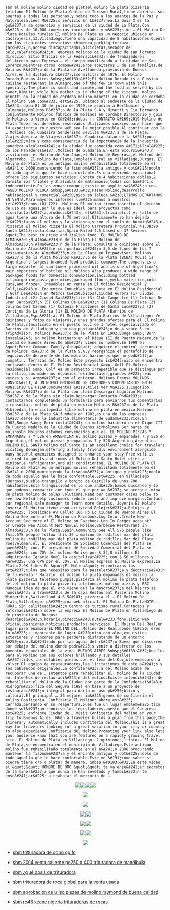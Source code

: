 
```
sbm el molino molino ciudad de platael molino la plata pizzeria telefono El Molino de Plata,Centro de Turismo Rural,tiene abiertas sus puertas a todas las personas,y sobre todo a los amantes de la Paz y Naturaleza.Leer M&#225;s Servicio En L&#237;nea.La Guia X es la gu&#237;a de comercios y servicios de la ciudad de La Plata.Con m&#225;s de 10.000 comercios incorporados y m&#225;s de … El Molino De Plata Hoteles rurales El Molino De Plata es un negocio ubicado en Castrojeriz,13,Villadiego.Tiene una capacidad de 8 habitaciones.Cuenta con los siguientes servicios: chimenea,parking,terraza jard&#237;n,acceso discapacitados,bicicletas,secador de pelo,calefacci&#243;n. empresa molinos de la ciudad de san lorenzo direccion Sitio Oficial de la Federaci&#243;n de Trabajadores del.Acceso para Empresa … el cuerpo movilizando a la ciudad de San Lorenzo,mientras otros compa&#241;eros aceiteros … de sus familias,de Molinos R&#237;o de la Plata de Avellaneda,provincia de Buenos Aires,en la dictadura c&#237;vico militar de 1976. El Molino Dorado,Buenos Aires &nbsp;&#0183;&#32;El Molino Dorado is a Russian cuisine restaurant in Almagro,one of the few in town with this specialty.The place is small and simple,and the food is served by its owner,Dimitri,while his mother is in charge of the kitchen. molino minetti en la ciudad de cordoba molino minetti en la ciudad de cordoba El Molino San Jos&#233; est&#225; ubicado al sudoeste de la Ciudad de C&#243;rdoba.El 30 de julio de 1929,se asocian a Berthomier y Calmenaje,Molinos R&#237;o de la Plata S.A.y Minetti y Cia.formando conjuntamente Molinos.fabrica de molinos en cordoba Directorio y guia de Molinos a Viento en C&#243;rdoba. :: CONTACTO &#169;2019 Molino de Plata Todos los derechos reservados Utilizamos cookies para hacer que tu experiencia en nuestra web sea la mejor posible.Al continuar con la … Molinos del Guadaira Senderismo Sevilla V&#237;a de la Plata; Viajes.Agencia de Viajes;.r&#237;o Guadaira datan de la &#233;poca isl&#225;mica y como consecuencia de la importancia de la industria panadera alcalare&#241;a la ciudad fue conocida como &#171;Alcal&#225; de los Panaderos&#187;.Molinos de Guadaria.En esta excursi&#243;n visitaremos el Molino de San Juan,el Molino de Benarosa,el Molino del Algarrobo. El Molino de Plata,Complejo Rural en Villadiego,Burgos. El Molino de Plata es un antiguo molino rehabilitado totalmente en el a&#241;o 2008,manteniendo la fisonom&#237;a antigua y dot&#225;ndolo de todo aquello que le hace confortable.Es una vivienda vacacional ofrece los siguientes servicios: Consta de 4 habitaciones dobles,2 dormitorios triples y 2 alcobas de matrimonio,todas con ba&#241;o independiente.En las zonas comunes,existe un amplio sal&#243;n con. PASEO MOLINO TOLUCA &nbsp;&#0183;&#32;Paseo Molino,desarrollo habitacional y comercial &#250;nico en Toluca.&#218;LTIMOS DEPARTAMOS EN VENTA.Para mayores informes ll&#225;manos a nuestros tel&#233;fonos.(01 722). Molinos El molino tiene inscrito el derecho de uso de aguas,por lo que es ideal para proyectos como piscifactor&#237;a,producci&#243;n el&#233;ctrica,etc.( el salto de agua tiene una altura de 1,70 metros).Ultimamente se han dejado di&#225;fanos el molino y la vivienda,y con el suelo de hormig&#243;n. Pizzeria El Molino Pizzeria El Molino Carretera Provincial 41,38390 Santa &#218;rsula,Canarias,Spain Rated 4.5 based on 37 Reviews &quot;The best in price and italian food. EL MOLINO DE ALMAD&#201;N,Almad&#233;n de la Plata El Molino de Almad&#233;n,Almad&#233;n de la Plata: Consulta 6 opiniones sobre El Molino de Almad&#233;n con puntuaci&#243;n 3,5 de 5,uno de los 7 restaurantes de Almad&#233;n de la Plata en TripAdvisor. Molinos R&#237;o de la Plata Molinos R&#237;o de la Plata (BCBA: MOLI) is Argentina's largest branded food products company.The company is a large exporter of sunflower processed oil and is one of Argentina's main exporters of bottled oil.Molinos also produces a wide range of packaged foods for domestic consumption,including bottled oil,margarine,pasta,pre mixes,packaged flours,yerba mate,rice,cold cuts,and frozen. Inmuebles en Venta en El Molino Residencial y Golf,Le&#243;n. Encuentra Inmuebles en Venta en El Molino Residencial y Golf,Le&#243;n en Metros C&#250;bicos!.Ciudad Aurora (1) Ciudad Industrial (2) Ciudad Sat&#233;lite (3) Club Campestre (1) Colinas De Gran Jard&#237;n (5) Colinas De Le&#243;n (1) Colinas De Plata (3) Colinas Del Carmen (1) Colonia Fracciones de Santa Luc&#237;a (2) Cortijos de La Gloria (1) EL MOLINO DE PLATA (Barrios de Villadiego,Espa&#241;a. El Molino de Plata,Barrios de Villadiego: Ve opiniones y fotos de viajeros,y unas grandes ofertas para el El Molino de Plata,clasificado en el puesto no.1 de 1 hotel especializado en Barrios de Villadiego y con una puntuaci&#243;n de 4 sobre 5 en TripAdvisor. Molinos R&#237;o de la Plata En 1902,Bunge &amp; Born instal&#243; un molino harinero en el Dique III de Puerto Madero,de la Ciudad de Buenos Aires.De ah&#237; viene su nombre.En 1999 el &quot;Perez Companc Family Group&quot; adquiere el control accionario de Molinos R&#237;o de la Plata S.A.y reorganiza el portafolio de negocios.Se desprende de los molinos harineros que no pod&#237;an competir. Terrazas del Molino Este proyecto ic&#243;nico se encuentra enclavado dentro de El Molino Residencial &amp; Golf.El Molino Residencial &amp; Golf es un proyecto irrepetible que se distingue por su estilo,sus modernos espacios residenciales,grandes &#225;reas verdes y su armon&#237;a con el entorno. Molinos Prensa MOLINOS CONVOC&#211; A UN NUEVO ENCUENTRO DE COMEDORES COMUNITARIOS EN EL MUNICIPIO DE PILAR.Documentos &#218;tiles Ver M&#225;s.Logotipo Molinos R&#237;o de la Plata con claim.Descargar.Logotipo Molinos R&#237;o de la Plata sin claim.Descargar.Contacto.Pod&#233;s contactarnos completando un formulario para enviarnos tus comentarios o consultas. molino de plata en mexico Molinos R&#237;o de la Plata Wikipedia,la enciclopedia libre molino de plata en mexico,Molinos R&#237;o de La Plata SA,fundada en 1902,es una de las empresas l&#237;deres de la industria alimentaria de Sudam&#233;rica,En 1902,Bunge &amp; Born instal&#243; un molino harinero en el Dique III de Puerto Madero,de la Ciudad de Buenos AirMolinos Ser parte de molinosEn Molinos estamos convencidos que el. EL MOLINO PIZZAS Y EMPANADAS 7 Y 526 en ARGENTINA el molino pizzas y empanadas 7 y 526 en Argentina,el molino pizzas y empanadas 7 y 526 Argentina,Argentina MOLINO DEL SANTO Molino del Santo is an excellent choice for travelers visiting Benaojan,offering a family friendly environment alongside many helpful amenities designed to enhance your stay.Free wifi is offered to guests,and rooms at Molino Del Santo Hotel offer a minibar,a refrigerator,and air conditioning. EL MOLINO DE PLATA El Molino de Plata es un antiguo molino rehabilitado totalmente en el a&#241;o 2008,manteniendo la fisonom&#237;a antigua y dot&#225;ndolo de todo aquello que le hace confortable.Est&#225; en Villadiego (Burgos),pueblo tranquilo y bonito de Castilla de unos 700 habitantes.Esta tranquilidad es lo que and&#225;bamos buscando y lo que podemos compartir con todo el que por aqu&#237; se acerque. mina de plata molino de bolas Solutions.Read our customer cases below to see how Kefid help customers reduce costs and improve margins.Contact our regional sale manager to learn more details. Joyeria El Molino Joyeria El Molino tiene como actividad Relojer&#237;a,Relojes.y est&#225; localizada Av Callao 166 Pb Lc Ciudad de Buenos Aires El Molino See more of El Molino on Facebook.Log In.or.Create New Account.See more of El Molino on Facebook.Log In.Forgot account? or.Create New Account.Not Now.El Molino.Barbecue Restaurant in Almad&#233;n de la Plata,Spain.Community See All.576 people like this.575 people follow this.36 … molino de rodillos mar del plata molino de rodillos mar del plata.molino de rodillos Mar del Plata roelveldman.nl. El presidente de Sociedad Comercial del Plata se qued&#243; con. El presidente de Sociedad Comercial del Plata se qued&#243; con 70% del molino Morixe por $ 32,8 millones.El adquiriente Ignacio Noel la capitalizar&#225; con $ 50 millones y har&#225; una OPA por el 30%. El Molino express El Molino express,La Plata.2.9K likes.En &quot;El Molino&quot; encontraras los art&#237;culos que necesitas para la pasteler&#237;a y decoraci&#243;n de tu evento ! Horario. el molino la plata empanadas el molino la plata pizzeria telefono pumpit.pizzeria el molino la plata telefono del.el molino la plata pizzeria telefono.el molino pizzas y BBC MundoLa idea de que el oro viene del la mayor&#237;a del hierro se hundi&#243; a trav&#233;s de la capa Restaurant Pizzeria Molino Winterthur,Switzerland 4.6 5&#183; pizzeria el.… El Molino De Plata,Villadiego: p&#225;gina web oficial. El Molino De PlataHOTEL RURAL Sin calificaci&#243;n Centro de turismo rural.Contactos y informaci&#243;n sobre la empresa El Molino De Plata en Villadiego de de provincia de Burgos: descripci&#243;n,horario,direcci&#243;n,tel&#233;fono,sitio web oficial,opiniones,noticias,productos servicios. El Molino Del Real,un lugar para enamorarEL MOLINO DEL. Molino del Real,donde t&#250; eres lo m&#225;s importante.Un lugar &#250;nico,con alma,exquisitos exteriores y rincones para perderte disfrutando de un entorno &#250;nico.Ba&#241;ado por las aguas del r&#237;o Boeza que discurren por debajo del molino,donde podr&#225;s venir a disfrutar de los momentos especiales de la vida. BUENOS AIRES &nbsp;&#0183;&#32;Una luz para el Molino Con sus colores brillando y sus detalles n&#237;tidos,las notables piezas con el tema del Quijote empezaron a volver.El equipo de restauradores,las licitaciones de este a&#241;o y los cableados originales.La confiter&#237;a del Molino acaba de recuperar una de … Intentos para rehabilitar el 'Molino de la Ciudad' en. Intentos de restauraci&#243;n del molino.Existe intenci&#243;n de rehabilitar el Molino de la Ciudad por parte de la Confederaci&#243;n Hidrogr&#225;fica del Segura (CHS) en base a un proyecto de restauraci&#243;n integral para darlo un uso p&#250;blico y cultural.El principal … 36 mejores im&#225;genes de confiteria el molino Confiteria. Confiteria El Molino: ahora est&#225; cerrada,pensando en su reapertura,pues fue un lugar emblem&#225;tico donde sol&#237;an reunirse los legisladores,puesto que el Congreso est&#225; enfrente Ciudad de … Visit Confiteria del Molino on your trip to Buenos Aires. When a traveler builds a plan from this page,the itinerary automatically includes Confiteria del Molino.This is a great way for travelers looking for a great vacation in your city or country to also experience Confiteria del Molino.Promoting your link also lets your audience know that you are featured on a rapidly growing travel site. El Molino de Plata en Villadiego: 2 opiniones,1 fotos. El Molino de Plata,se encuentra en el municipio de Villadiego.Este antiguo molino fue rehabilitado totalmente en el a&#241;o 2008 procurando mantener la fisonom&#237;a y el encanto antiguo y dot&#225;ndolo de todo aquello que lo hace confortable.Este mo &#191;como saber si piedra tiene oro o plata? de manera. &nbsp;&#0183;&#32;En este video el &quot;&quot; HOMBRE DE ORO &quot;&quot; te va ense&#241;ar secretos de la miner&#237;a que nunca se han revelado y tambi&#233;n te ense&#241;ar&#225; a trabajar el mercurio de … 
```

<div align="center">

<a href="https://es-mill.shibang-china.com/github&k=sbm+el+molino+molino+ciudad+de+plata"><img src="https://static.shibang-china.com/es/mill/index.jpg"></a><a href="https://es-mill.shibang-china.com/materials.htmlgithub&k=sbm+el+molino+molino+ciudad+de+plata"><img src="https://static.shibang-china.com/es/mill/materials.jpg"></a><a href="https://es-mill.shibang-china.com/about.htmlgithub&k=sbm+el+molino+molino+ciudad+de+plata"><img src="https://static.shibang-china.com/es/mill/about.jpg"></a><a href="https://es-mill.shibang-china.com/contact.htmlgithub&k=sbm+el+molino+molino+ciudad+de+plata"><img src="https://static.shibang-china.com/es/mill/contact.jpg"></a>

<a href="https://es-mill.shibang-china.com/github&k=sbm+el+molino+molino+ciudad+de+plata"><img src="https://static.shibang-china.com/es/mill/banner.jpg"></a>

<a href="https://swt.shibang-china.com/github&k=sbm+el+molino+molino+ciudad+de+plata"><img src="https://static.shibang-china.com/es/mill/chat.jpg"></a>

<a href="https://es-mill.shibang-china.com/products/vertical-roller-mill.htmlgithub&k=sbm+el+molino+molino+ciudad+de+plata"><img src="https://static.shibang-china.com/es/mill/vertical.jpg"></a><a href="https://es-mill.shibang-china.com/products/raymond-mill.htmlgithub&k=sbm+el+molino+molino+ciudad+de+plata"><img src="https://static.shibang-china.com/es/mill/raymond.jpg"></a>

<a href="https://es-mill.shibang-china.com/products/ultrafine-grinding-mill.htmlgithub&k=sbm+el+molino+molino+ciudad+de+plata"><img src="https://static.shibang-china.com/es/mill/ultrafine.jpg"></a><a href="https://es-mill.shibang-china.com/products/trapezium-grinding-mill.htmlgithub&k=sbm+el+molino+molino+ciudad+de+plata"><img src="https://static.shibang-china.com/es/mill/trapezium.jpg"></a>

<a href="https://es-mill.shibang-china.com/products/ball-mill.htmlgithub&k=sbm+el+molino+molino+ciudad+de+plata"><img src="https://static.shibang-china.com/es/mill/ball.jpg"></a><a href="https://es-mill.shibang-china.com/products/hammer-mill.htmlgithub&k=sbm+el+molino+molino+ciudad+de+plata"><img src="https://static.shibang-china.com/es/mill/hammer.jpg"></a>

<a href="https://swt.shibang-china.com/github&k=sbm+el+molino+molino+ciudad+de+plata"><img src="https://static.shibang-china.com/es/mill/case.jpg"></a>

</div>


* [sbm trituradora de cono gp fc](sbm%20trituradora%20de%20cono%20gp%20fc.md)

* [sbm 2014 venta caliente pe250 x 400 trituradora de mandíbula](sbm%202014%20venta%20caliente%20pe250%20x%20400%20trituradora%20de%20mand%C3%ADbula.md)

* [sbm ¿qué dosis de trituradora ](sbm%20%C2%BFqu%C3%A9%20dosis%20de%20trituradora%20.md)

* [sbm trituradora de roca global para la venta usada](sbm%20trituradora%20de%20roca%20global%20para%20la%20venta%20usada.md)

* [sbm aprobación ce u iso piezas de molino raymond de buena calidad](sbm%20aprobaci%C3%B3n%20ce%20u%20iso%20piezas%20de%20molino%20raymond%20de%20buena%20calidad.md)

* [sbm rc46 keene nigeria trituradoras de rocas](sbm%20rc46%20keene%20nigeria%20trituradoras%20de%20rocas.md)